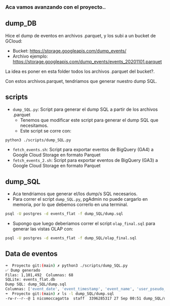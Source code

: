 ### Aca vamos avanzando con el proyecto..

## dump_DB
Hice el dump de eventos en archivos .parquet, y los subi a un bucket de GCloud:
  * Bucket: https://storage.googleapis.com/dump_events/
  * Archivo ejemplo: https://storage.googleapis.com/dump_events/events_20201101.parquet

La idea es poner en esta folder todos los archivos .parquet del bucket?.

Con estos archivos.parquet, tendriamos que generar nuestro dump SQL.

## scripts
  * `dump_SQL.py`: Script para generar el dump SQL a partir de los archivos .parquet
    * Tenemos que modificar este script para generar el dump SQL que necesitamos.
    * Este script se corre con:
```sh
python3 ./scripts/dump_SQL.py
```
  * `fetch_events.sh`: Script para exportar eventos de BigQuery (GA4) a Google Cloud Storage en formato Parquet
  * `fetch_events_2.sh`: Script para exportar eventos de BigQuery (GA3) a Google Cloud Storage en formato Parquet

## dump_SQL
  * Aca tendriamos que generar el/los dump/s SQL necesarios.
  * Para correr el script `dump_SQL.py`, pgAdmin no puede cargarlo en memoria, por lo que debemos correrlo en una terminal.
```sh
psql -U postgres -d events_flat -f dump_SQL/dump.sql
```
  * Supongo que luego deberiamos correr el script `olap_final.sql` para generar las vistas OLAP con:
```sh
psql -U postgres -d events_flat -f dump_SQL/olap_final.sql
```

## Data de eventos
```sh
➜  Proyecto git:(main) ✗ python3 ./scripts/dump_SQL.py
✅ Dump generado
Filas: 1,101,492  Columnas: 68
SQLite: events_flat.db
Dump SQL: dump_SQL/dump.sql
Columnas: ['event_date', 'event_timestamp', 'event_name', 'user_pseudo_id', 'items', 'user_first_touch_timestamp', 'platform', 'stream_id', 'event_bundle_sequence_id', 'session_engaged', 'ga_session_number', 'page_location', 'ga_session_id', 'engaged_session_event', 'page_title', 'page_referrer', 'clean_event', 'engagement_time_msec', 'term', 'all_data', 'medium', 'source', 'campaign', 'debug_mode', 'transaction_id', 'value', 'payment_type', 'currency', 'tax', 'gclid', 'coupon', 'promotion_name', 'gclsrc', 'shipping_tier', 'dcclid', 'user_ltv_revenue', 'user_ltv_currency', 'device_category', 'device_mobile_brand_name', 'device_mobile_model_name', 'device_mobile_marketing_name', 'device_mobile_os_hardware_model', 'device_operating_system', 'device_operating_system_version', 'device_vendor_id', 'device_advertising_id', 'device_language', 'device_is_limited_ad_tracking', 'device_time_zone_offset_seconds', 'device_web_info_browser', 'device_web_info_browser_version', 'geo_continent', 'geo_sub_continent', 'geo_country', 'geo_region', 'geo_city', 'geo_metro', 'ecommerce_total_item_quantity', 'ecommerce_purchase_revenue_in_usd', 'ecommerce_purchase_revenue', 'ecommerce_refund_value_in_usd', 'ecommerce_refund_value', 'ecommerce_shipping_value_in_usd', 'ecommerce_shipping_value', 'ecommerce_tax_value_in_usd', 'ecommerce_tax_value', 'ecommerce_unique_items', 'ecommerce_transaction_id']
➜  Proyecto git:(main) ✗ ls -l dump_SQL/dump.sql
-rw-r--r--@ 1 nicomoccagatta  staff  3396285317 27 Sep 00:51 dump_SQL/dump.sql
```
